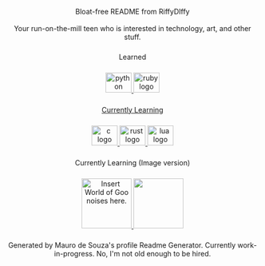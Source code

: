 <p align="center">Bloat-free README from RiffyDIffy<br><br>Your run-on-the-mill teen who is interested in technology, art, and other stuff.</p>

###

<p align="center">Learned</p>

###

<div align="center">
  <a href="https://www.python.org">
    <img src="https://cdn.jsdelivr.net/gh/devicons/devicon/icons/python/python-original.svg" height="40" width="52" alt="python logo" title="Sssssssss...."  />
  </a>
  <a href="https://www.ruby-lang.org/en/">
    <img src="https://cdn.jsdelivr.net/gh/devicons/devicon/icons/ruby/ruby-original.svg" height="40" width="52" alt="ruby logo" title="Ruby! Press the red button! Not the green button! Don't they teach you this in gem school?"
  </a>
</div>

###

<p align="center">Currently Learning</p>

###

<div align="center">
  <img src="https://cdn.jsdelivr.net/gh/devicons/devicon/icons/c/c-original.svg" height="40" width="52" alt="c logo"  />
  <a href="https://www.rust-lang.org">
    <img src="https://cdn.jsdelivr.net/gh/devicons/devicon/icons/rust/rust-plain.svg" height="40" width="52" alt="rust logo" title="You think Mr. Krabs would favor this language, if he were a programmer."  />
  </a>
  <a href="https://www.lua.org">
    <img src="https://cdn.jsdelivr.net/gh/devicons/devicon/icons/lua/lua-original.svg" height="40" width="52" alt="lua logo" title="LUAU! Wait..."  />
  </a>
</div>

###

<p align="center">Currently Learning (Image version)</p>

###

<div align="center">
  <a href="https://www.libsdl.org">
    <img height="100" src="https://upload.wikimedia.org/wikipedia/commons/1/16/Simple_DirectMedia_Layer,_Logo.svg" title="Insert World of Goo noises here."  />
  </a>
  <img height="100" src="https://upload.wikimedia.org/wikipedia/commons/1/18/ISO_C++_Logo.svg"  />
</div>

###

<p align="center">Generated by Mauro de Souza's profile Readme Generator. Currently work-in-progress. No, I'm not old enough to be hired.</p>

###
